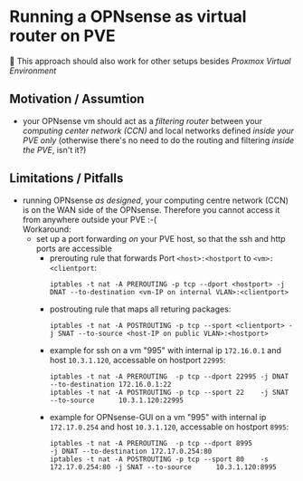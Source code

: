# Running a OPNsense as virtual router on PVE
👷
This approach should also work for other setups besides *Proxmox Virtual Environment*
## Motivation / Assumtion
- your OPNsense vm should act as a *filtering router* between your _computing center network (CCN)_ and local networks defined _inside your PVE only_ (otherwise there's no need to do the routing and filtering _inside the PVE_, isn't it?)

## Limitations / Pitfalls
- running OPNsense *as designed*, your computing centre network (CCN) is on the WAN side of the OPNsense. Therefore you cannot access it from anywhere outside your PVE :-(<br>
  Workaround:
  - set up a port forwarding *on* your PVE host, so that the ssh and http ports are accessible
    - prerouting rule that forwards Port `<host>:<hostport` to `<vm>:<clientport`:
      ```
      iptables -t nat -A PREROUTING -p tcp --dport <hostport> -j DNAT --to-destination <vm-IP on internal VLAN>:<clientport>
      ```
    - postrouting rule that maps all returing packages:
      ```
      iptables -t nat -A POSTROUTING -p tcp --sport <clientport> -j SNAT --to-source <host-IP on public VLAN>:<hostport>
      ```
    - example for ssh on a vm "995" with internal ip `172.16.0.1` and host `10.3.1.120`, accessable on hostport `22995`:
      ```
      iptables -t nat -A PREROUTING  -p tcp --dport 22995 -j DNAT --to-destination 172.16.0.1:22
      iptables -t nat -A POSTROUTING -p tcp --sport 22    -j SNAT --to-source      10.3.1.120:22995
      ```
    - example for OPNsense-GUI on a vm "995" with internal ip `172.17.0.254` and host `10.3.1.120`, accessable on hostport `8995`:
      ```
      iptables -t nat -A PREROUTING  -p tcp --dport 8995                     -j DNAT --to-destination 172.17.0.254:80
      iptables -t nat -A POSTROUTING -p tcp --sport 80    -s 172.17.0.254:80 -j SNAT --to-source      10.3.1.120:8995
      ```
